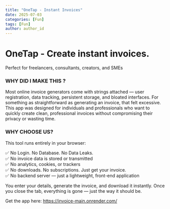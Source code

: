 ```yaml
---
title: "OneTap - Instant Invoices" 
date: 2025-07-03
categories: [Fun]
tags: [Fun]
author: author_id
---
```


# OneTap - Create instant invoices.

Perfect for freelancers, consultants, creators, and SMEs

<h3>WHY DID I MAKE THIS ?</h3>
Most online invoice generators come with strings attached — user registration, data tracking, persistent storage, and bloated interfaces. For something as straightforward as generating an invoice, that felt excessive.
This app was designed for individuals and professionals who want to quickly create clean, professional invoices without compromising their privacy or wasting time.

<h3>WHY CHOOSE US?</h3> 

This tool runs entirely in your browser:

✅ No Login. No Database. No Data Leaks.<br>
✅ No invoice data is stored or transmitted <br>
✅ No analytics, cookies, or trackers <br>
✅ No downloads. No subscriptions. Just get your invoice. <br>
✅ No backend server — just a lightweight, front-end application <br>

You enter your details, generate the invoice, and download it instantly. Once you close the tab, everything is gone — just the way it should be.

Get the app here: 
https://invoice-main.onrender.com/
